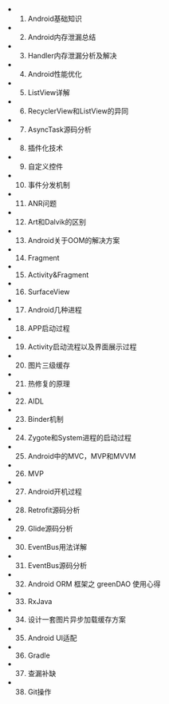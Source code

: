 - 1. Android基础知识
- 2. Android内存泄漏总结
- 3. Handler内存泄漏分析及解决
- 4. Android性能优化
- 5. ListView详解
- 6. RecyclerView和ListView的异同
- 7. AsyncTask源码分析
- 8. 插件化技术
- 9. 自定义控件
- 10. 事件分发机制
- 11. ANR问题
- 12. Art和Dalvik的区别
- 13. Android关于OOM的解决方案
- 14. Fragment
- 15. Activity&amp;Fragment
- 16. SurfaceView
- 17. Android几种进程
- 18. APP启动过程
- 19. Activity启动流程以及界面展示过程
- 20. 图片三级缓存
- 21. 热修复的原理
- 22. AIDL
- 23. Binder机制
- 24. Zygote和System进程的启动过程
- 25. Android中的MVC，MVP和MVVM
- 26. MVP
- 27. Android开机过程
- 28. Retrofit源码分析
- 29. Glide源码分析
- 30. EventBus用法详解
- 31. EventBus源码分析
- 32. Android ORM 框架之 greenDAO 使用心得
- 33. RxJava
- 34. 设计一套图片异步加载缓存方案
- 35. Android UI适配
- 36. Gradle
- 37. 查漏补缺
- 38. Git操作